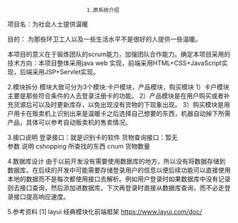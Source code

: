                              1.原系统介绍
项目名：为社会人士提供温暖

目的： 为那些环卫工人以及一些生活水平不是很好的人提供一些温暖。

本项目的意义在于锻炼团队的scrum能力，加强团队合作能力。确定本项目采用的技术方向：本项目整体采用java web 实现，前端采用HTML+CSS+JavaScript实现，后端采用JSP+Servlet实现。

2.模块拆分
    模块大致可分为3个模块:卡户模块，产品模块，购买模块
    1）卡户模块主要是那些符合条件的人去登录注册卡的功能。
    2）产品模块是在用户购买或者补充货源后可以及时更新库存，以免出现没有货物的下现象出现。
    3）购买模块是用户用卡在贩卖机上识别出来是温暖卡之后选择自己想要的东西，机器自动掉下所需产品，具体可以参考自动贩卖机的售卖情况。

3.接口说明
登录接口：就是识别卡的软件
货物查询接口：暂无  
参数	      说明
cshopping   所查找的东西
cnum        货物数量

4.数据库设计
    由于以前开发没有需要使用数据库的地方，所以没有将数据存储到数据库，在后续的开发中可能需要存储登录用户的信息以便后续功能可以直接使用本地的数据而不是每次都使用接口去解析。例如用户登录时如果数据库中没有记录则去接口查询，然后添加进数据库，下次再登录时直接从数据库查询，而不必走登录接口提高响应速度。

5.参考资料
[1] layui 经典模块化前端框架 https://www.layui.com/doc/